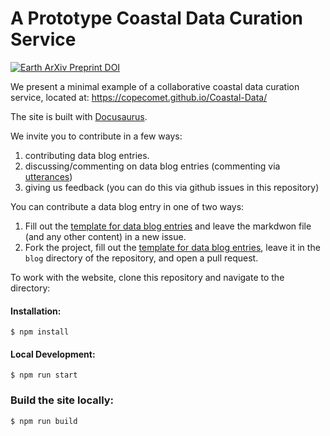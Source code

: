 # A Prototype Coastal Data Curation Service 

[![Earth ArXiv Preprint
DOI](https://img.shields.io/badge/%F0%9F%8C%8D%F0%9F%8C%8F%F0%9F%8C%8E%20EarthArXiv-doi.org%2F10.31223%2FX5T619-%23FF7F2A)](https://doi.org/10.31223/X5T619)

We present a minimal example of a collaborative coastal data curation service, located at: https://copecomet.github.io/Coastal-Data/

The site is built with [Docusaurus](https://v2.docusaurus.io/).

We invite you to contribute in a few ways:
1) contributing data blog entries.
1) discussing/commenting on data blog entries (commenting via [utterances](https://utteranc.es/))
3) giving us feedback (you can do this via github issues in this repository)

You can contribute a data blog entry in one of two ways:
1) Fill out the [template for data blog entries](https://github.com/CoPeCOMET/Coastal-Data/blob/master/DataBlogTemplate.md) and leave the markdwon file (and any other content) in a new issue.
2) Fork the project, fill out the [template for data blog entries](https://github.com/CoPeCOMET/Coastal-Data/blob/master/DataBlogTemplate.md), leave it in the `blog` directory of the repository, and open a pull request. 

To work with the website, clone this repository and navigate to the directory:

#### Installation:
```
$ npm install
```

#### Local Development:
```
$ npm run start
```

### Build the site locally:
```
$ npm run build
```
